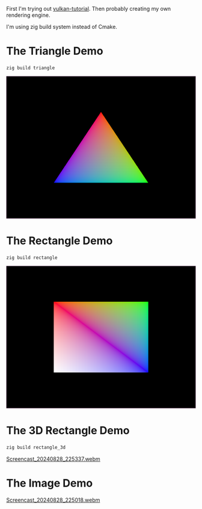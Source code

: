 First I'm trying out [vulkan-tutorial](https://vulkan-tutorial.com/).
Then probably creating my own rendering engine.

I'm using zig build system instead of Cmake.

# The Triangle Demo
```bash
zig build triangle
```
![The Triangle](https://github.com/ArmanLK/vulkman/blob/master/triangle.png)

# The Rectangle Demo
```bash
zig build rectangle
```
![The Rectangle](https://github.com/ArmanLK/vulkman/blob/master/rectangle.png)

# The 3D Rectangle Demo
```bash
zig build rectangle_3d
```
[Screencast_20240828_225337.webm](https://github.com/user-attachments/assets/6dca956b-3f91-4cc4-aade-ed51fa50dd16)

# The Image Demo
[Screencast_20240828_225018.webm](https://github.com/user-attachments/assets/5adde632-2992-40ad-90c6-40fe27067b50)

